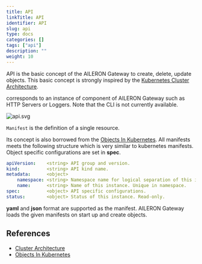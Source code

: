 ```yaml
---
title: API
linkTitle: API
identifier: API
slug: api
type: docs
categories: []
tags: ["api"]
description: ""
weight: 10
---
```



API is the basic concept of the AILERON Gateway to create, delete, update objects.
This basic concept is strongly inspired by the [Kubernetes Cluster Architecture](https://kubernetes.io/docs/concepts/architecture/).

corresponds to an instance of component of AILERON Gateway such as HTTP Servers or Loggers.
Note that the CLI is not currently available.

![api.svg](api.svg)

`Manifest` is the definition of a single resource.

Its concept is also borrowed from the [Objects In Kubernetes](https://kubernetes.io/docs/concepts/overview/working-with-objects/).
All manifests meets the following structure which is very similar to kubernetes manifests.
Object specific configurations are set in **spec**.

```yaml
apiVersion:    <string> API group and version.
kind:          <string> API kind name.
metadata:      <object>
    namespace: <string> Namespace name for logical separation of this instances.
    name:      <string> Name of this instance. Unique in namespace.
spec:          <object> API specific configurations.
status:        <object> Status of this instance. Read-only.
```

**yaml** and **json** format are supported as the manifest.
AILERON Gateway loads the given manifests on start up and create objects.

## References

- [Cluster Architecture](https://kubernetes.io/docs/concepts/architecture/)
- [Objects In Kubernetes](https://kubernetes.io/docs/concepts/overview/working-with-objects/)
